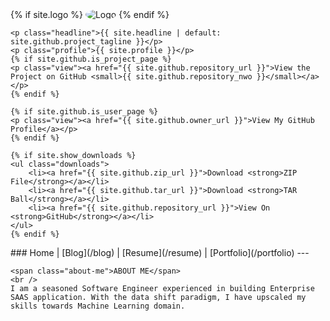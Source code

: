 <div class="profile-summary">        
    {% if site.logo %}
        <img src="{{site.logo | relative_url}}" alt="Logo" style="border-radius: 50%"/>
    {% endif %}

    <p class="headline">{{ site.headline | default: site.github.project_tagline }}</p>
    <p class="profile">{{ site.profile }}</p>
    {% if site.github.is_project_page %}
    <p class="view"><a href="{{ site.github.repository_url }}">View the Project on GitHub <small>{{ site.github.repository_nwo }}</small></a></p>
    {% endif %}

    {% if site.github.is_user_page %}
    <p class="view"><a href="{{ site.github.owner_url }}">View My GitHub Profile</a></p>
    {% endif %}

    {% if site.show_downloads %}
    <ul class="downloads">
        <li><a href="{{ site.github.zip_url }}">Download <strong>ZIP File</strong></a></li>
        <li><a href="{{ site.github.tar_url }}">Download <strong>TAR Ball</strong></a></li>
        <li><a href="{{ site.github.repository_url }}">View On <strong>GitHub</strong></a></li>
    </ul>
    {% endif %}
</div>
<div class="content">
    ### Home | [Blog](/blog) | [Resume](/resume) | [Portfolio](/portfolio)
    ---

    <span class="about-me">ABOUT ME</span>
    <br />
    I am a seasoned Software Engineer experienced in building Enterprise SAAS application. With the data shift paradigm, I have upscaled my skills towards Machine Learning domain.
</div>
